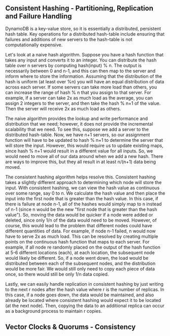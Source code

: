 ## Consistent Hashing - Partitioning, Replication and Failure Handling
DynamoDB is a key-value store, so it is essentially a distributed, persistent hash table.  Key operations for a distributed hash-table include ensuring that failures and additions of new servers to the hash-table is not computationally expensive. 

Let's look at a naive hash algorithm.  Suppose you have a hash function that takes any input and converts it to an integer.  You can distribute the hash table over n servers by computing hash(input) % n.  The output is necessarily between 0 and n-1, and this can then map to the server and inform where to store the information.  Assuming that the distribution of the hash is uniform (at least over %n) you will have an equal distribution of data across each server.  If some servers can take more load than others, you can increase the range of hash % n that you assign to that server.  For example, if a server can take 2x as much load as the average, you can assign 2 integers to the server, and then take the hash % n+1 of the value.  Then the server will receive 2x as much load as others.

The naive algorithm provides the lookup and write performance and distribution that we need; however, it does not provide the incremental scalability that we need.  To see this, suppose we add a server to the distributed hash-table.  Now, we have n+1 servers, so our assignment function will have to be updated to hash % n+1 to determine the server that will store the input.  However, this would require us to update existing maps, since hash % n+1 would result in a different value for all inputs.  So, we would need to move all of our data around when we add a new hash.  There are ways to improve this, but they all result in at least n/(n+1) data being moved.  

The consistent hashing algorithm helps resolve this.  Consistent hashing takes a slightly different approach to determining which node will store the input.  With consistent hashing, we can view the hash value as continuous over some range, say 0 to n.  We calculate the hash value and then place the input into the first node that is greater than the hash value.  In this case, if there is failure at node n-1, all of the hashes would simply map to n instead of n-1 (since n would be the new "first node that is greater than the hash value").  So, moving the data would be quicker if a node were added or deleted, since only 1/n of the data would need to be moved.  However, of course, this would lead to the problem that different nodes could have different quantities of data.  For example, if node n-1 failed, n would now have to serve 2x as much load.  This can be resolved by creating multiple points on the continuous hash function that maps to each server.  For example, if all node re randomly placed on the output of the hash function at 5-6 different locations (each), at each location, the subsequent node would likely be different.  So, if a node went down, the load would be distributed between each of the subsequent nodes, and the distribution would be more fair.  We would still only need to copy each piece of data once, so there would still be only 1/n data copied.  

Lastly, we can easily handle replication in consistent hashing by just writing to the next r nodes after the hash value where r is the number of replicas.  In this case, if a node goes down, the data would be maintained, and also already be located where consistent hashing would expect it to be located (at the next node).  Then, copying the data to an additional replica can occur as a background process to maintain r copies.  

## Vector Clocks & Quorums - Consistency 
